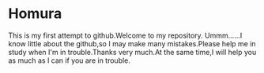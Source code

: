 # Homura
This is my first attempt to github.Welcome to my repository.
Ummm......I know little about the github,so I may make many mistakes.Please help me in study when I'm in trouble.Thanks very much.At the same time,I will help you as much as I can if you are in trouble.
